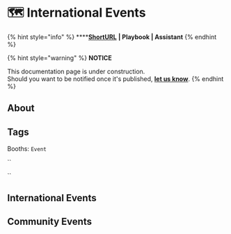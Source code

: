 # 🗺 International Events

{% hint style="info" %}
****[**ShortURL**](https://tiof.click/TUIE) **| Playbook | Assistant**
{% endhint %}



{% hint style="warning" %}
**NOTICE**

This documentation page is under construction.\
Should you want to be notified once it's published, [**let us know**](https://tiof.click/TIOFTarianUpdatesService).
{% endhint %}

## About

## Tags

Booths: `Event`

``

``

## International Events



## Community Events

